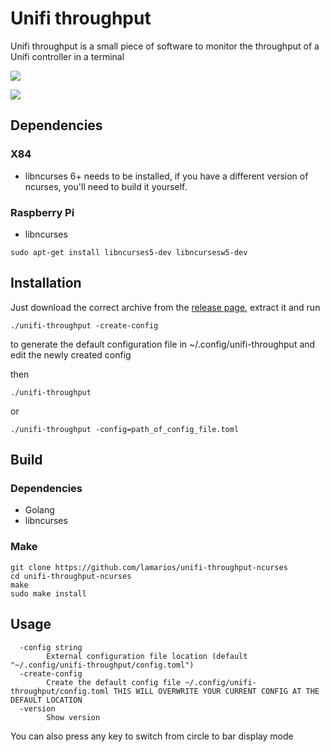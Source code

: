 # Unifi throughput

Unifi throughput is a small piece of software to monitor the throughput of a Unifi controller in a terminal


![](https://i.imgur.com/GwyhKLg.png?raw=true)

![](https://i.imgur.com/U0PnujC.png?raw=true)

## Dependencies

### X84
- libncurses 6+ needs to be installed, if you have a different version of ncurses, you'll need to build it yourself.

### Raspberry Pi
- libncurses
```shell
sudo apt-get install libncurses5-dev libncursesw5-dev
```

## Installation

Just download the correct archive from the [release page](https://github.com/lamarios/unifi-throughput-ncurses/releases/latest), extract it and run
```
./unifi-throughput -create-config
```
to generate the default configuration file in ~/.config/unifi-throughput and edit the newly created config

then 
```
./unifi-throughput
```
or
```
./unifi-throughput -config=path_of_config_file.toml
```

## Build
### Dependencies
 - Golang
 - libncurses
### Make
```shell
git clone https://github.com/lamarios/unifi-throughput-ncurses
cd unifi-throughput-ncurses
make
sudo make install
```

## Usage

```
  -config string
    	External configuration file location (default "~/.config/unifi-throughput/config.toml")
  -create-config
    	Create the default config file ~/.config/unifi-throughput/config.toml THIS WILL OVERWRITE YOUR CURRENT CONFIG AT THE DEFAULT LOCATION
  -version
    	Show version

```

You can also press any key to switch from circle to bar display mode

